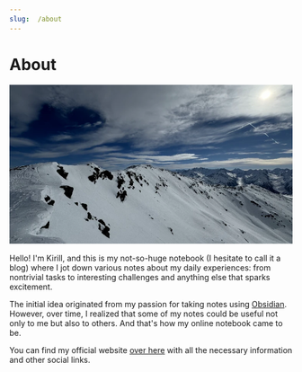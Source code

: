 ```yaml
---
slug:  /about
---
```

# About

![Winter is coming](./assets/about.webp)

Hello! I'm Kirill, and this is my not-so-huge notebook (I hesitate to call
it a blog) where I jot down various notes about my daily experiences: from
nontrivial tasks to interesting challenges and anything else that sparks
excitement.

The initial idea originated from my passion for taking notes using
[Obsidian](https://obsidian.md). However, over time, I realized that some of
my notes could be useful not only to me but also to others. And that's how my
online notebook came to be.

You can find my official website [over here](https://hatedabamboo.me) with
all the necessary information and other social links.
